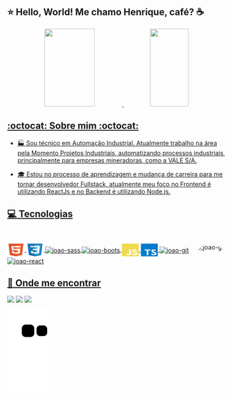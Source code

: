 ## :star: Hello, World! Me chamo Henrique, café? :coffee: 

<div align="center">
  <a href="https://github.com/Jhenrique12">
  <img height="180em" width="48%" src="https://github-readme-stats.vercel.app/api?username=Jhenrique12&show_icons=true&theme=radical&include_all_commits=true&count_private=true"/> 
  <img height="180em" width="42%" src="https://github-readme-stats.vercel.app/api/top-langs/?username=Jhenrique12&layout=compact&langs_count=7&theme=radical"/>
<!--    <img   height="180em" width="48%"" src="https://github-readme-streak-stats.herokuapp.com/?user=Jhenrique12&theme=radical"/> -->
</div>
 
   
  
## :octocat: Sobre mim :octocat: 
- 🏭 Sou técnico em Automação Industrial. Atualmente trabalho na área pela Momento Projetos Industriais, automatizando processos industriais, principalmente para empresas mineradoras, como a VALE S/A. 

- :mortar_board: Estou no processo de aprendizagem e mudança de carreira para me tornar desenvolvedor Fullstack, atualmente meu foco no Frontend é utilizando ReactJs e no Backend é utilizando Node.js.



## :computer: Tecnologias

<div style="display: inline_block"><br>
  
  <img align="center" alt="joao-html"  height="30" width="40"
  src="https://raw.githubusercontent.com/devicons/devicon/master/icons/html5/html5-original.svg">
  <img align="center" alt="joao-css"  height="30" width="40"  
  src="https://raw.githubusercontent.com/devicons/devicon/master/icons/css3/css3-original.svg">
  <img align="center" alt="joao-sass"  height="30" width="40"
  src="https://cdn.jsdelivr.net/gh/devicons/devicon/icons/sass/sass-original.svg" />
  <img align="center" alt="joao-boots" height="30" width="40" 
  src="https://cdn.jsdelivr.net/gh/devicons/devicon/icons/bootstrap/bootstrap-original.svg" />
  <img align="center" alt="Joao-js" height="30" width="40" 
  src="https://raw.githubusercontent.com/devicons/devicon/master/icons/javascript/javascript-plain.svg">
  <img align="center" alt="Joao-ts"  height="30" width="40"  
  src="https://raw.githubusercontent.com/devicons/devicon/master/icons/typescript/typescript-plain.svg">
  <img align="center" alt="joao-git" height="30" width="40" 
  src="https://cdn.jsdelivr.net/gh/devicons/devicon/icons/git/git-original.svg" /> 
  <img align="right" alt="joao-gif" height="150" style="border-radius:50px;" 
  src="https://www.mygo.ge/uploads/blog/1584023795.jpg">
  <img align="center" alt="joao-react" height="30" width="40" 
  src="https://cdn.jsdelivr.net/gh/devicons/devicon/icons/react/react-original.svg" /> 

   
 
 

## :speech_balloon: Onde me encontrar

<div> 
  <a href="https://instagram.com/joojh_0" target="_blank"><img src="https://img.shields.io/badge/-Instagram-%23E4405F?style=for-the-badge&logo=instagram&logoColor=white" target="_blank"></a>
  <a href = "mailto:jonhenrique007@gmail.com"><img src="https://img.shields.io/badge/-Gmail-%23333?style=for-the-badge&logo=gmail&logoColor=white" target="_blank"></a>
<a href="https://www.linkedin.com/in/jo%C3%A3o-henrique-vieira/" target="_blank"><img src="https://img.shields.io/badge/-LinkedIn-%230077B5?style=for-the-badge&logo=linkedin&logoColor=white" target="_blank"></a> 

  
  ![Snake animation](https://github.com/Jhenrique12/Jhenrique12/blob/output/github-contribution-grid-snake.svg)
</div>
